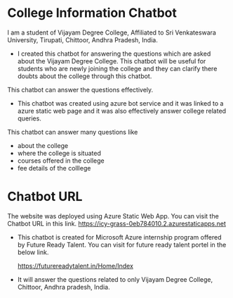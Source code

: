 <h1>College Information Chatbot</h1>
   
   I am a student of Vijayam Degree College, Affiliated to Sri Venkateswara University, Tirupati, Chittoor, Andhra Pradesh, India.  
   
   - I created this chatbot for answering the questions which are asked about the Vijayam Degree College.  This chatbot will be useful for students who are newly joining the college and they can clarify there doubts about the college through this chatbot.  
   
   
   This chatbot can answer the questions effectively.
   
  -  This chatbot was created using azure bot service and it was linked to a azure static web page and it was also effectively answer college related queries.

This chatbot can answer many questions like 
- about the college
- where the college is situated
- courses offered in the college
- fee details of the colllege

<h1>Chatbot URL</h1>

The website was deployed using Azure Static Web App.  You can visit the Chatbot URL in this link.
https://icy-grass-0eb784010.2.azurestaticapps.net

- This chatbot is created for Microsoft Azure internship program offered by  Future Ready Talent.  You can visit for future ready talent portel in the below link.
  
     https://futurereadytalent.in/Home/Index 

- It will answer the questions related to only Vijayam Degree College, Chittoor, Andhra pradesh, India.
